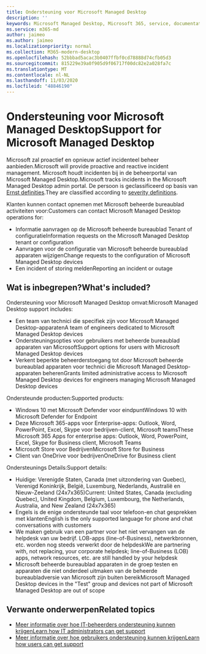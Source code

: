 ```yaml
---
title: Ondersteuning voor Microsoft Managed Desktop
description: ''
keywords: Microsoft Managed Desktop, Microsoft 365, service, documentatie
ms.service: m365-md
author: jaimeo
ms.author: jaimeo
ms.localizationpriority: normal
ms.collection: M365-modern-desktop
ms.openlocfilehash: 52bbbad5acac3b0407ffbf0cd78888d74cfb05d3
ms.sourcegitcommit: 815229e39a0f905d9f06717f00dc82e2a028fa7c
ms.translationtype: MT
ms.contentlocale: nl-NL
ms.lasthandoff: 11/03/2020
ms.locfileid: "48846190"
---
```

# <a name="support-for-microsoft-managed-desktop"></a><span data-ttu-id="e99d5-103">Ondersteuning voor Microsoft Managed Desktop</span><span class="sxs-lookup"><span data-stu-id="e99d5-103">Support for Microsoft Managed Desktop</span></span>

<span data-ttu-id="e99d5-104">Microsoft zal proactief en opnieuw actief incidenteel beheer aanbieden.</span><span class="sxs-lookup"><span data-stu-id="e99d5-104">Microsoft will provide proactive and reactive incident management.</span></span> <span data-ttu-id="e99d5-105">Microsoft houdt incidenten bij in de beheerportal van Microsoft Managed Desktop.</span><span class="sxs-lookup"><span data-stu-id="e99d5-105">Microsoft tracks incidents in the Microsoft Managed Desktop admin portal.</span></span> <span data-ttu-id="e99d5-106">De persoon is geclassificeerd op basis van [Ernst definities](../working-with-managed-desktop/admin-support.md#sev).</span><span class="sxs-lookup"><span data-stu-id="e99d5-106">They are classified according to [severity definitions](../working-with-managed-desktop/admin-support.md#sev).</span></span>

<span data-ttu-id="e99d5-107">Klanten kunnen contact opnemen met Microsoft beheerde bureaublad activiteiten voor:</span><span class="sxs-lookup"><span data-stu-id="e99d5-107">Customers can contact Microsoft Managed Desktop operations for:</span></span>
- <span data-ttu-id="e99d5-108">Informatie aanvragen op de Microsoft beheerde bureaublad Tenant of configuratie</span><span class="sxs-lookup"><span data-stu-id="e99d5-108">Information requests on the Microsoft Managed Desktop tenant or configuration</span></span>
- <span data-ttu-id="e99d5-109">Aanvragen voor de configuratie van Microsoft beheerde bureaublad apparaten wijzigen</span><span class="sxs-lookup"><span data-stu-id="e99d5-109">Change requests to the configuration of Microsoft Managed Desktop devices</span></span>
- <span data-ttu-id="e99d5-110">Een incident of storing melden</span><span class="sxs-lookup"><span data-stu-id="e99d5-110">Reporting an incident or outage</span></span>

## <a name="whats-included"></a><span data-ttu-id="e99d5-111">Wat is inbegrepen?</span><span class="sxs-lookup"><span data-stu-id="e99d5-111">What's included?</span></span>

<span data-ttu-id="e99d5-112">Ondersteuning voor Microsoft Managed Desktop omvat:</span><span class="sxs-lookup"><span data-stu-id="e99d5-112">Microsoft Managed Desktop support includes:</span></span>

- <span data-ttu-id="e99d5-113">Een team van technici die specifiek zijn voor Microsoft Managed Desktop-apparaten</span><span class="sxs-lookup"><span data-stu-id="e99d5-113">A team of engineers dedicated to Microsoft Managed Desktop devices</span></span>
- <span data-ttu-id="e99d5-114">Ondersteuningsopties voor gebruikers met beheerde bureaublad apparaten van Microsoft</span><span class="sxs-lookup"><span data-stu-id="e99d5-114">Support options for users with Microsoft Managed Desktop devices</span></span>
- <span data-ttu-id="e99d5-115">Verkent beperkte beheerderstoegang tot door Microsoft beheerde bureaublad apparaten voor technici die Microsoft Managed Desktop-apparaten beheren</span><span class="sxs-lookup"><span data-stu-id="e99d5-115">Grants limited administrative access to Microsoft Managed Desktop devices for engineers managing Microsoft Managed Desktop devices</span></span> 

<span data-ttu-id="e99d5-116">Ondersteunde producten:</span><span class="sxs-lookup"><span data-stu-id="e99d5-116">Supported products:</span></span>

- <span data-ttu-id="e99d5-117">Windows 10 met Microsoft Defender voor eindpunt</span><span class="sxs-lookup"><span data-stu-id="e99d5-117">Windows 10 with Microsoft Defender for Endpoint</span></span>
- <span data-ttu-id="e99d5-118">Deze Microsoft 365-apps voor Enterprise-apps: Outlook, Word, PowerPoint, Excel, Skype voor bedrijven-client, Microsoft teams</span><span class="sxs-lookup"><span data-stu-id="e99d5-118">These Microsoft 365 Apps for enterprise apps: Outlook, Word, PowerPoint, Excel, Skype for Business client, Microsoft Teams</span></span> 
- <span data-ttu-id="e99d5-119">Microsoft Store voor Bedrijven</span><span class="sxs-lookup"><span data-stu-id="e99d5-119">Microsoft Store for Business</span></span> 
- <span data-ttu-id="e99d5-120">Client van OneDrive voor bedrijven</span><span class="sxs-lookup"><span data-stu-id="e99d5-120">OneDrive for Business client</span></span> 

<span data-ttu-id="e99d5-121">Ondersteunings Details:</span><span class="sxs-lookup"><span data-stu-id="e99d5-121">Support details:</span></span>

- <span data-ttu-id="e99d5-122">Huidige: Verenigde Staten, Canada (met uitzondering van Quebec), Verenigd Koninkrijk, België, Luxemburg, Nederlands, Australië en Nieuw-Zeeland (24x7x365)</span><span class="sxs-lookup"><span data-stu-id="e99d5-122">Current: United States, Canada (excluding Quebec), United Kingdom, Belgium, Luxembourg, the Netherlands, Australia, and New Zealand (24x7x365)</span></span> 
- <span data-ttu-id="e99d5-123">Engels is de enige ondersteunde taal voor telefoon-en chat gesprekken met klanten</span><span class="sxs-lookup"><span data-stu-id="e99d5-123">English is the only supported language for phone and chat conversations with customers</span></span> 
- <span data-ttu-id="e99d5-124">We maken gebruik van een partner voor het niet vervangen van de helpdesk van uw bedrijf. LOB-apps (line-of-Business), netwerkbronnen, etc. worden nog steeds verwerkt door de helpdesk</span><span class="sxs-lookup"><span data-stu-id="e99d5-124">We are partnering with, not replacing, your corporate helpdesk; line-of-Business (LOB) apps, network resources, etc. are still handled by your helpdesk</span></span> 
- <span data-ttu-id="e99d5-125">Microsoft beheerde bureaublad apparaten in de groep testen en apparaten die niet onderdeel uitmaken van de beheerde bureaubladversie van Microsoft zijn buiten bereik</span><span class="sxs-lookup"><span data-stu-id="e99d5-125">Microsoft Managed Desktop devices in the "Test" group and devices not part of Microsoft Managed Desktop are out of scope</span></span> 


## <a name="related-topics"></a><span data-ttu-id="e99d5-126">Verwante onderwerpen</span><span class="sxs-lookup"><span data-stu-id="e99d5-126">Related topics</span></span>

- [<span data-ttu-id="e99d5-127">Meer informatie over hoe IT-beheerders ondersteuning kunnen krijgen</span><span class="sxs-lookup"><span data-stu-id="e99d5-127">Learn how IT administrators can get support</span></span>](../working-with-managed-desktop/admin-support.md)
- [<span data-ttu-id="e99d5-128">Meer informatie over hoe gebruikers ondersteuning kunnen krijgen</span><span class="sxs-lookup"><span data-stu-id="e99d5-128">Learn how users can get support</span></span>](../working-with-managed-desktop/end-user-support.md)
